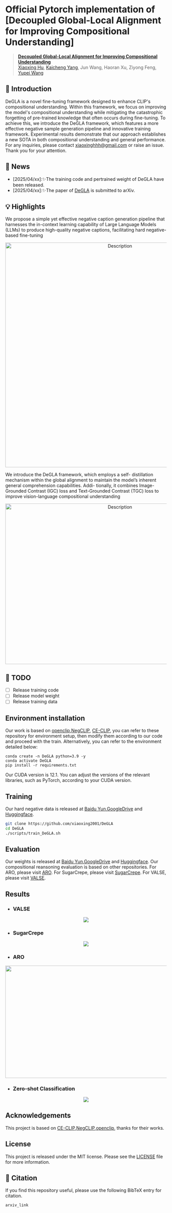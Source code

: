 # Official Pytorch implementation of [Decoupled Global-Local Alignment for Improving Compositional Understanding]


> **[Decoupled Global-Local Alignment for Improving
Compositional Understanding](xx)** <br>
<a href="https://scholar.google.com.hk/citations?user=zBM8_XkAAAAJ&hl=zh-CN&oi=ao">Xiaoxing Hu</a>,</span>
<a href="https://kaicheng-yang0828.github.io">Kaicheng Yang</a>,</span>
Jun Wang,</span>
Haoran Xu,</span>
Ziyong Feng,</span>
<a href="https://scholar.google.com.hk/citations?user=3nMDEBYAAAAJ&hl=zh-CN&oi=ao">Yupei Wang</a></span>

## 📖 Introduction
DeGLA is a novel fine-tuning framework designed to enhance CLIP's compositional understanding. Within this framework, we focus on improving the model's compositional understanding while mitigating the catastrophic forgetting of pre-trained knowledge that often occurs during fine-tuning. To achieve this, we introduce the DeGLA framework, which features a more effective negative sample generation pipeline and innovative training framework. Experimental results demonstrate that our approach establishes a new SOTA in both compositional understanding and general performance. For any inquiries, please contact xiaoxinghhh@gmail.com or raise an issue. Thank you for your attention.

## 📣 News

- [2025/04/xx]:✨The training code and pertrained weight of DeGLA have been released.
- [2025/04/xx]:✨The paper of [DeGLA](xx) is submitted to arXiv.
## 💡 Highlights
We propose a simple yet effective negative caption generation pipeline that harnesses the in-context learning capability of Large Language Models (LLMs) to produce high-quality negative captions, facilitating hard negative-based fine-tuning


<p align="center">
    <img src="assets/neg_data.png" width="700" height="700" alt="Description">
</p>


We introduce the DeGLA framework, which employs a self-
distillation mechanism within the global alignment to maintain
the model’s inherent general comprehension capabilities. Addi-
tionally, it combines Image-Grounded Contrast (IGC) loss and
Text-Grounded Contrast (TGC) loss to improve vision-language
compositional understanding

<p align="center">
    <img src="assets/training_framework.png" width="700" height="500" alt="Description">
</p>


## 🎨 TODO
- [ ] Release training code
- [ ] Release model weight
- [ ] Release training data

## Environment installation
Our work is based on [openclip](https://github.com/mlfoundations/open_clip),[NegCLIP](https://github.com/vinid/neg_clip), [CE-CLIP](https://github.com/lezhang7/Enhance-FineGrained), you can refer to these repository for environment setup, then modify them according to our code and proceed with the train. Alternatively, you can refer to the environment detailed below:
```base
conda create -n DeGLA python=3.9 -y
conda activate DeGLA
pip install -r requirements.txt
```
Our CUDA version is 12.1. You can adjust the versions of the relevant libraries, such as PyTorch, according to your CUDA version.

## Training
Our hard negative data is released at [Baidu Yun](https://pan.baidu.com/s/18vRaelcHJhYWM_sU3HJrvA?pwd=aixt),[GoogleDrive](https://drive.google.com/file/d/1Jd_2IVUwRuEXSDwkVlB8QwshyjSwpTy9/view?usp=sharing) and [Huggingface](https://huggingface.co/datasets/wsdwJohn1231/DeGLA/tree/main).
```bash
git clone https://github.com/xiaoxing2001/DeGLA
cd DeGLA
./scripts/train_DeGLA.sh
```
## Evaluation
Our weights is released at [Baidu Yun](https://pan.baidu.com/s/1qMbwyeAc6W3TFznGdlEkiQ?pwd=dmvd),[GoogleDrive](https://drive.google.com/file/d/1YHiBjWroaw8BkN51NgCvfNafv4992XoT/view?usp=sharing) and [Huggingface](https://huggingface.co/wsdwJohn1231/DeGLA/tree/main).
 Our compositional reansoning evaluation is based on other repositories. For ARO, please visit [ARO](https://github.com/mertyg/vision-language-models-are-bows). For SugarCrepe, please visit [SugarCrepe](https://github.com/RAIVNLab/sugar-crepe). For VALSE, please visit [VALSE](https://github.com/Heidelberg-NLP/VALSE).
## Results
- ### VALSE
<p align="center">
    <img src="assets/VALSE.png" >
</p>

- ### SugarCrepe
<p align="center">
    <img src="assets/SugarCrepe.png" >
</p>

- ### ARO
<p align="center">
    <img src="assets/ARO.png" width="600" height="350">
</p>

- ### Zero-shot Classification
<p align="center">
    <img src="assets/zero-shot.png" >
</p>




## Acknowledgements
This project is based on [CE-CLIP](https://github.com/lezhang7/Enhance-FineGrained),[NegCLIP](https://github.com/vinid/neg_clip),[openclip](https://github.com/mlfoundations/open_clip), thanks for their works.

## License

This project is released under the MIT license. Please see the [LICENSE](LICENSE) file for more information.

## 📖 Citation
If you find this repository useful, please use the following BibTeX entry for citation.
```latex
arxiv_link
```

<!-- ## 🌟Star History

[![Star History Chart](https://api.star-history.com/svg?repos=deepglint/RWKV-CLIP&type=Date)](https://star-history.com/#deepglint/RWKV-CLIP&Date) -->
